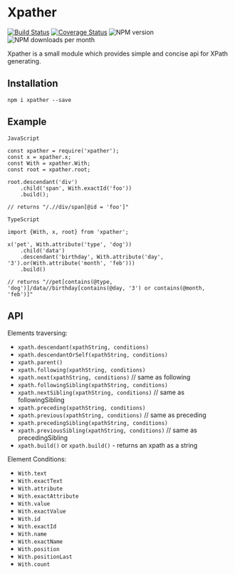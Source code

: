 # Xpather

[![Build Status](https://travis-ci.com/KnowledgeExpert/xpather.svg?branch=master)](https://travis-ci.com/KnowledgeExpert/xpather)
[![Coverage Status](https://coveralls.io/repos/github/KnowledgeExpert/xpather/badge.svg?branch=master)](https://coveralls.io/github/KnowledgeExpert/xpather?branch=master)
![NPM version](https://img.shields.io/npm/v/xpather.svg)
![NPM downloads per month](https://img.shields.io/npm/dm/xpather.svg)


Xpather is a small module which provides simple and concise api for XPath generating.

## Installation

`npm i xpather --save`

## Example

`JavaScript`
```
const xpather = require('xpather');
const x = xpather.x;
const With = xpather.With;
const root = xpather.root;

root.descendant('div')
    .child('span', With.exactId('foo'))
    .build();

// returns "/.//div/span[@id = 'foo']"
```

`TypeScript`
```
import {With, x, root} from 'xpather';

x('pet', With.attribute('type', 'dog'))
    .child('data')
    .descendant('birthday', With.attribute('day', '3').or(With.attribute('month', 'feb')))
    .build()

// returns "//pet[contains(@type, 'dog')]/data//birthday[contains(@day, '3') or contains(@month, 'feb')]"
```

## API

Elements traversing:
 - `xpath.descendant(xpathString, conditions)`
 - `xpath.descendantOrSelf(xpathString, conditions)`
 - `xpath.parent()`
 - `xpath.following(xpathString, conditions)`
 - `xpath.next(xpathString, conditions)` // same as following
 - `xpath.followingSibling(xpathString, conditions)`
 - `xpath.nextSibling(xpathString, conditions)` // same as followingSibling
 - `xpath.preceding(xpathString, conditions)`
 - `xpath.previous(xpathString, conditions)` // same as preceding
 - `xpath.precedingSibling(xpathString, conditions)`
 - `xpath.previousSibling(xpathString, conditions)` // same as precedingSibling
 - `xpath.build()` or `xpath.build()` - returns an xpath as a string

Element Conditions:
 - `With.text`
 - `With.exactText`
 - `With.attribute`
 - `With.exactAttribute`
 - `With.value`
 - `With.exactValue`
 - `With.id`
 - `With.exactId`
 - `With.name`
 - `With.exactName`
 - `With.position`
 - `With.positionLast`
 - `With.count`
